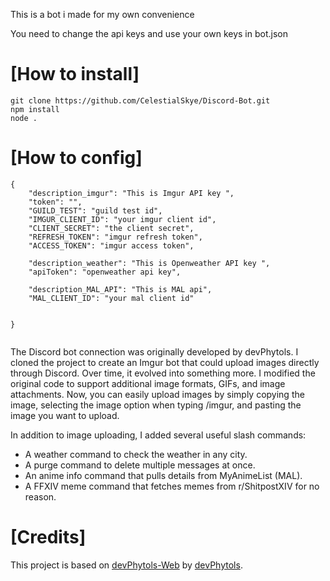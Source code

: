 This is a bot i made for my own convenience

You need to change the api keys and use your own keys in bot.json 

# [How to install]
```
git clone https://github.com/CelestialSkye/Discord-Bot.git
npm install
node .
```

# [How to config] 
```
{
    "description_imgur": "This is Imgur API key ",
    "token": "",
    "GUILD_TEST": "guild test id",
    "IMGUR_CLIENT_ID": "your imgur client id",
    "CLIENT_SECRET": "the client secret",
    "REFRESH_TOKEN": "imgur refresh token",
    "ACCESS_TOKEN": "imgur access token",

    "description_weather": "This is Openweather API key ",
    "apiToken": "openweather api key",

    "description_MAL_API": "This is MAL api",
    "MAL_CLIENT_ID": "your mal client id"


}


```


The Discord bot connection was originally developed by devPhytols. I cloned the project to create an Imgur bot that could upload images directly through Discord. Over time, it evolved into something more. I modified the original code to support additional image formats, GIFs, and image attachments. Now, you can easily upload images by simply copying the image, selecting the image option when typing /imgur, and pasting the image you want to upload.

In addition to image uploading, I added several useful slash commands:

- A weather command to check the weather in any city.
- A purge command to delete multiple messages at once.
- An anime info command that pulls details from MyAnimeList (MAL).
- A FFXIV meme command that fetches memes from r/ShitpostXIV for no reason.


# [Credits]
This project is based on [devPhytols-Web](https://github.com/devPhytols/UpImgur-Bot-Discord) by [devPhytols](https://github.com/devPhytols).
